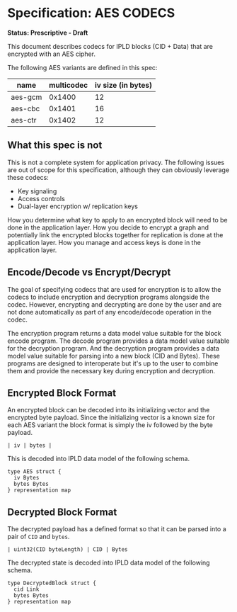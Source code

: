 # Specification: AES CODECS

**Status: Prescriptive - Draft**

This document describes codecs for IPLD blocks (CID + Data) that are encrypted with
an AES cipher.

The following AES variants are defined in this spec:

| name | multicodec | iv size (in bytes) |
| --- | --- | --- |
| aes-gcm | 0x1400 | 12 |
| aes-cbc | 0x1401 | 16 |
| aes-ctr | 0x1402 | 12 |

## What this spec is not

This is not a complete system for application privacy. The following issues are
out of scope for this specification, although they can obviously leverage these codecs:

* Key signaling
* Access controls
* Dual-layer encryption w/ replication keys

How you determine what key to apply to an encrypted block will need to be done in the
application layer. How you decide to encrypt a graph and potentially link the encrypted
blocks together for replication is done at the application layer. How you manage and access
keys is done in the application layer.

## Encode/Decode vs Encrypt/Decrypt

The goal of specifying codecs that are used for encryption is to allow the codecs to
include encryption and decryption programs alongside the codec. However, encrypting and
decrypting are done by the user and are not done automatically as part of any encode/decode
operation in the codec.

The encryption program returns a data model value suitable for the block encode program. The
decode program provides a data model value suitable for the decryption program. And the decryption
program provides a data model value suitable for parsing into a new block (CID and Bytes). These
programs are designed to interoperate but it's up to the user to combine them and provide the
necessary key during encryption and decryption.

## Encrypted Block Format

An encrypted block can be decoded into its initializing vector and the encrypted byte
payload. Since the initializing vector is a known size for each AES variant the block
format is simply the iv followed by the byte payload.

```
| iv | bytes |
```

This is decoded into IPLD data model of the following schema.

```ipldsch
type AES struct {
  iv Bytes
  bytes Bytes
} representation map
```

## Decrypted Block Format

The decrypted payload has a defined format so that it can be parsed into a pair of `CID` and
`bytes`.

```
| uint32(CID byteLength) | CID | Bytes
```

The decrypted state is decoded into IPLD data model of the following schema.

```ipldsch
type DecryptedBlock struct {
  cid Link
  bytes Bytes
} representation map
```

